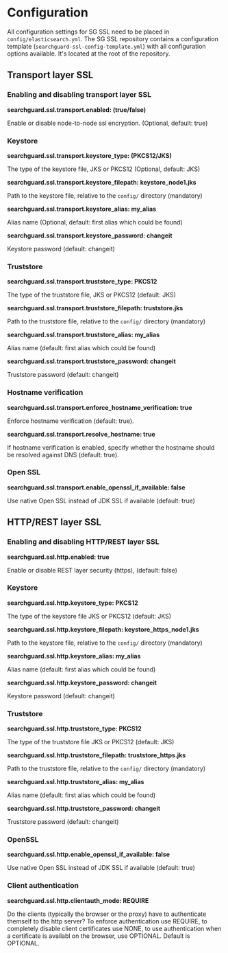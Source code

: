 # Configuration

All configuration settings for SG SSL need to be placed in `config/elasticsearch.yml`. The SG SSL repository contains a configuration template (`searchguard-ssl-config-template.yml`) with all configuration options available. It's located at the root of the repository.

## Transport layer SSL                                                                       

### Enabling and disabling transport layer SSL

**searchguard.ssl.transport.enabled: (true/false)**

Enable or disable node-to-node ssl encryption. (Optional, default: true)

### Keystore

**searchguard.ssl.transport.keystore_type: (PKCS12/JKS)**

The type of the keystore file, JKS or PKCS12 (Optional, default: JKS)

**searchguard.ssl.transport.keystore_filepath: keystore_node1.jks**

Path to the keystore file, relative to the `config/` directory (mandatory)

**searchguard.ssl.transport.keystore_alias: my_alias**

Alias name (Optional, default: first alias which could be found)

**searchguard.ssl.transport.keystore_password: changeit**

Keystore password (default: changeit)

### Truststore

**searchguard.ssl.transport.truststore_type: PKCS12**

The type of the truststore file, JKS or PKCS12 (default: JKS)

**searchguard.ssl.transport.truststore_filepath: truststore.jks**

Path to the truststore file, relative to the `config/` directory (mandatory)

**searchguard.ssl.transport.truststore_alias: my_alias**

Alias name (default: first alias which could be found)

**searchguard.ssl.transport.truststore_password: changeit**

Truststore password (default: changeit)

### Hostname verification

**searchguard.ssl.transport.enforce_hostname_verification: true**

Enforce hostname verification (default: true). 

**searchguard.ssl.transport.resolve_hostname: true**

If hostname verification is enabled, specify whether the hostname should be resolved against DNS (default: true).

### Open SSL

**searchguard.ssl.transport.enable_openssl_if_available: false**

Use native Open SSL instead of JDK SSL if available (default: true)

## HTTP/REST layer SSL                                                                       

### Enabling and disabling HTTP/REST layer SSL

**searchguard.ssl.http.enabled: true**

Enable or disable REST layer security (https), (default: false)

### Keystore

**searchguard.ssl.http.keystore_type: PKCS12**

The type of the keystore file JKS or PKCS12 (default: JKS)

**searchguard.ssl.http.keystore_filepath: keystore_https_node1.jks**

Path to the keystore file, relative to the `config/` directory (mandatory)

**searchguard.ssl.http.keystore_alias: my_alias**

Alias name (default: first alias which could be found)

**searchguard.ssl.http.keystore_password: changeit**

Keystore password (default: changeit)

### Truststore

**searchguard.ssl.http.truststore_type: PKCS12**

The type of the truststore file JKS or PKCS12 (default: JKS)

**searchguard.ssl.http.truststore_filepath: truststore_https.jks**

Path to the truststore file, relative to the `config/` directory (mandatory)

**searchguard.ssl.http.truststore_alias: my_alias**

Alias name (default: first alias which could be found)

**searchguard.ssl.http.truststore_password: changeit**

Truststore password (default: changeit)

### OpenSSL

**searchguard.ssl.http.enable_openssl_if_available: false**

Use native Open SSL instead of JDK SSL if available (default: true)

### Client authentication

**searchguard.ssl.http.clientauth_mode: REQUIRE**

Do the clients (typically the browser or the proxy) have to authenticate themself to the http server? To enforce authentication use REQUIRE, to completely disable client certificates use NONE, to use authentication when a certificate is availabl on the browser, use OPTIONAL. Default is OPTIONAL.
